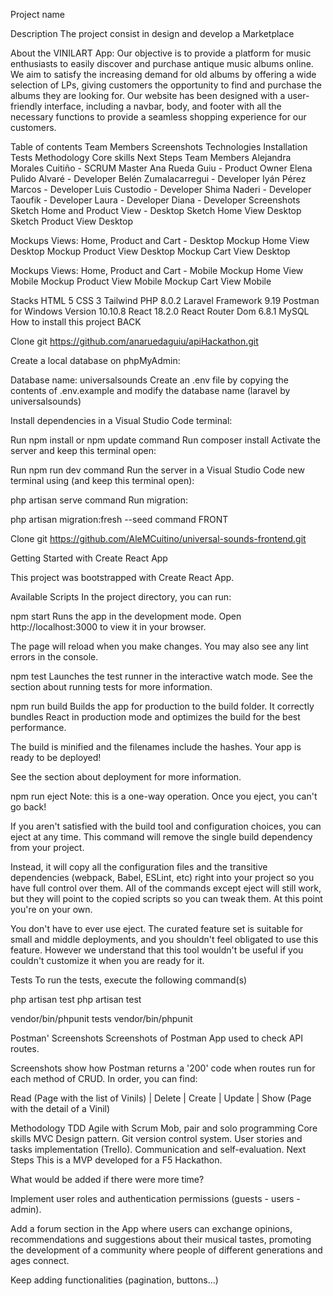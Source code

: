 Project name

Description
The project consist in design and develop a Marketplace

About the VINILART App:
Our objective is to provide a platform for music enthusiasts to easily discover and purchase antique music albums online. We aim to satisfy the increasing demand for old albums by offering a wide selection of LPs, giving customers the opportunity to find and purchase the albums they are looking for. Our website has been designed with a user-friendly interface, including a navbar, body, and footer with all the necessary functions to provide a seamless shopping experience for our customers.

Table of contents
Team Members
Screenshots
Technologies
Installation
Tests
Methodology
Core skills
Next Steps
Team Members
Alejandra Morales Cuitiño - SCRUM Master
Ana Rueda Guiu - Product Owner
Elena Pulido Alvaré - Developer
Belén Zumalacarregui - Developer
Iyán Pérez Marcos - Developer
Luis Custodio - Developer
Shima Naderi - Developer
Taoufik - Developer
Laura - Developer
Diana - Developer
Screenshots
Sketch Home and Product View - Desktop
Sketch Home View Desktop Sketch Product View Desktop

Mockups Views: Home, Product and Cart - Desktop
Mockup Home View Desktop Mockup Product View Desktop Mockup Cart View Desktop

Mockups Views: Home, Product and Cart - Mobile
Mockup Home View Mobile Mockup Product View Mobile Mockup Cart View Mobile

Stacks
HTML 5
CSS 3
Tailwind
PHP 8.0.2
Laravel Framework 9.19
Postman for Windows Version 10.10.8
React 18.2.0
React Router Dom 6.8.1
MySQL
How to install this project
BACK

Clone git https://github.com/anaruedaguiu/apiHackathon.git

Create a local database on phpMyAdmin:

Database name: universalsounds
Create an .env file by copying the contents of .env.example and modify the database name (laravel by universalsounds)

Install dependencies in a Visual Studio Code terminal:

Run npm install or npm update command
Run composer install
Activate the server and keep this terminal open:

Run npm run dev command
Run the server in a Visual Studio Code new terminal using (and keep this terminal open):

php artisan serve command
Run migration:

php artisan migration:fresh --seed command
FRONT

Clone git https://github.com/AleMCuitino/universal-sounds-frontend.git

Getting Started with Create React App

This project was bootstrapped with Create React App.

Available Scripts
In the project directory, you can run:

npm start
Runs the app in the development mode.
Open http://localhost:3000 to view it in your browser.

The page will reload when you make changes.
You may also see any lint errors in the console.

npm test
Launches the test runner in the interactive watch mode.
See the section about running tests for more information.

npm run build
Builds the app for production to the build folder.
It correctly bundles React in production mode and optimizes the build for the best performance.

The build is minified and the filenames include the hashes.
Your app is ready to be deployed!

See the section about deployment for more information.

npm run eject
Note: this is a one-way operation. Once you eject, you can't go back!

If you aren't satisfied with the build tool and configuration choices, you can eject at any time. This command will remove the single build dependency from your project.

Instead, it will copy all the configuration files and the transitive dependencies (webpack, Babel, ESLint, etc) right into your project so you have full control over them. All of the commands except eject will still work, but they will point to the copied scripts so you can tweak them. At this point you're on your own.

You don't have to ever use eject. The curated feature set is suitable for small and middle deployments, and you shouldn't feel obligated to use this feature. However we understand that this tool wouldn't be useful if you couldn't customize it when you are ready for it.

Tests
To run the tests, execute the following command(s)

  php artisan test
php artisan test

  vendor/bin/phpunit tests
vendor/bin/phpunit

Postman' Screenshots
Screenshots of Postman App used to check API routes.

Screenshots show how Postman returns a '200' code when routes run for each method of CRUD. In order, you can find:

Read (Page with the list of Vinils) | Delete | Create | Update | Show (Page with the detail of a Vinil)
    
Methodology
TDD
Agile with Scrum
Mob, pair and solo programming
Core skills
MVC Design pattern.
Git version control system.
User stories and tasks implementation (Trello).
Communication and self-evaluation.
Next Steps
This is a MVP developed for a F5 Hackathon.

What would be added if there were more time?

Implement user roles and authentication permissions (guests - users - admin).

Add a forum section in the App where users can exchange opinions, recommendations and suggestions about their musical tastes, promoting the development of a community where people of different generations and ages connect.

Keep adding functionalities (pagination, buttons...)
